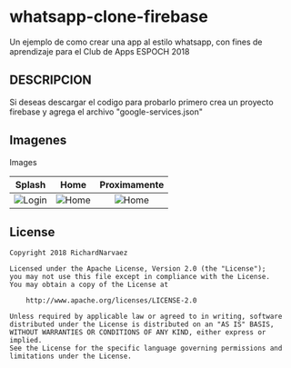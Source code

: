 # whatsapp-clone-firebase
Un ejemplo de como crear una app al estilo whatsapp, con fines de aprendizaje para el Club de Apps ESPOCH 2018

## DESCRIPCION
Si deseas descargar el codigo para probarlo primero crea un proyecto firebase y agrega el archivo "google-services.json"

## Imagenes
Images

| Splash | Home | Proximamente  |
| :-:   | :-: | :-: |
| ![Login](./screenshots/s_splash.png "Splash") | ![Home](./screenshots/s_home.png "Home") | ![Home](./screenshots/s_home.png "Home")|


License
---
```
Copyright 2018 RichardNarvaez

Licensed under the Apache License, Version 2.0 (the "License");
you may not use this file except in compliance with the License.
You may obtain a copy of the License at

    http://www.apache.org/licenses/LICENSE-2.0

Unless required by applicable law or agreed to in writing, software
distributed under the License is distributed on an "AS IS" BASIS,
WITHOUT WARRANTIES OR CONDITIONS OF ANY KIND, either express or implied.
See the License for the specific language governing permissions and
limitations under the License.
```
